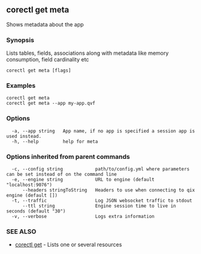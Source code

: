 ## corectl get meta

Shows metadata about the app

### Synopsis

Lists tables, fields, associations along with metadata like memory consumption, field cardinality etc

```
corectl get meta [flags]
```

### Examples

```
corectl get meta
corectl get meta --app my-app.qvf
```

### Options

```
  -a, --app string   App name, if no app is specified a session app is used instead.
  -h, --help         help for meta
```

### Options inherited from parent commands

```
  -c, --config string            path/to/config.yml where parameters can be set instead of on the command line
  -e, --engine string            URL to engine (default "localhost:9076")
      --headers stringToString   Headers to use when connecting to qix engine (default [])
  -t, --traffic                  Log JSON websocket traffic to stdout
      --ttl string               Engine session time to live in seconds (default "30")
  -v, --verbose                  Logs extra information
```

### SEE ALSO

* [corectl get](corectl_get.md)	 - Lists one or several resources

